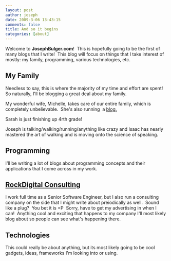```yaml
---
layout: post
author: joseph
date: 2009-3-06 13:43:15
comments: false
title: And so it begins
categories: [about]
---
```




Welcome to **JosephBulger.com**!  This is hopefully going to be the first of many blogs that I write!  This blog will focus on things that I take interest of mostly: my family, programming, various technologies, etc.

<!-- more -->

## My Family


Needless to say, this is where the majority of my time and effort are spent!  So naturally, I'll be blogging a great deal about my family.

My wonderful wife, Michelle, takes care of our entire family, which is completely unbelievable.  She's also running  a [blog.](http://www.cookingwithmichelle.com)

Sarah is just finishing up 4rth grade! 

Joseph is talking/walking/running/anything like crazy and Isaac has nearly mastered the art of walking and is moving onto the science of speaking.


## Programming


I'll be writing a lot of blogs about programming concepts and their applications that I come across in my work.


## [RockDigital Consulting](http://www.rockdigitalconsulting.com) 


I work full time as a Senior Software Engineer, but I also run a consulting company on the side that I might write about preiodically as well.  Sound like a plug?  You bet it is =P  Sorry, have to get my advertising in when I can!  Anything cool and exciting that happens to my company I'll most likely blog about so people can see what's happening there.


## Technologies


This could really be about anything, but its most likely going to be cool gadgets, ideas, frameworks I'm looking into or using.
